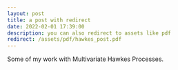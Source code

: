 ```yaml
---
layout: post
title: a post with redirect
date: 2022-02-01 17:39:00
description: you can also redirect to assets like pdf
redirect: /assets/pdf/hawkes_post.pdf
---
```


Some of my work with Multivariate Hawkes Processes.